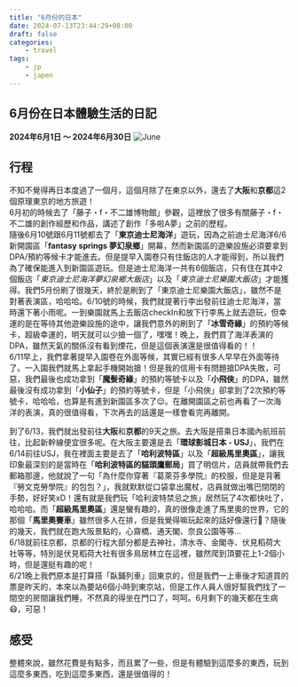 ```yaml
---
title: "6月份的日本"
date: 2024-07-13T23:44:29+08:00
draft: false
categories:
    - travel
tags:
    - jp
    - japen
---
```

## 6月份在日本體驗生活的日記
**2024年6月1日 ～ 2024年6月30日**
![June](/images/jp/june.png)

## 行程

不知不覺得再日本度過了一個月，這個月除了在東京以外，還去了**大阪**和**京都**這2個原理東京的地方旅遊！   
6月初的時候去了「藤子・f・不二雄博物館」參觀，這裡放了很多有關藤子・f・不二雄的創作經歷和作品，講述了創作「多啦A夢」之前的歷程。  
隨後6月10號跟6月11號都去了「**東京迪士尼海洋**」遊玩，因為之前迪士尼海洋6/6新開園區「**fantasy springs 夢幻泉鄉**」開幕，然而新園區的遊樂設施必須要拿到DPA/預約等候卡才能進去。但是提早入園卷只有住飯店的人才能得到，所以我們為了確保能進入到新園區遊玩。但是迪士尼海洋一共有6個飯店，只有住在其中2個飯店「*東京迪士尼海洋夢幻泉鄉大飯店*」以及「*東京迪士尼樂園大飯店*」才能獲得。我們5月份刷了很幾天，終於是刷到了「東京迪士尼樂園大飯店」，雖然不是對著表演區，哈哈哈。6/10號的時候，我們就提著行李出發前往迪士尼海洋，當時還下著小雨呢。一到樂園就馬上去飯店checkIn和放下行李馬上就去遊玩，但幸運的是在等待其他遊樂設施的途中，讓我們意外的刷到了「**冰雪奇緣**」的預約等候卡，超級幸運的，明天就可以少搶一個了，嘿嘿！晚上，我們買了海洋表演的DPA，雖然天氣的關係沒有看到煙花，但是這個表演還是很值得看的！！  
6/11早上，我們拿著提早入園卷在外面等候，其實已經有很多人早早在外面等待了。一入園我們就馬上拿起手機開始搶！但是我的信用卡有問題搶DPA失敗，可惡，我們最後也成功拿到「**魔髮奇緣**」的預約等號卡以及「**小飛俠**」的DPA，雖然最後沒有成功拿到「**小仙子**」的預約等號卡，但是「小飛俠」卻拿到了2次預約等號卡，哈哈哈，也算是有進到新園區多次了😌。在離開園區之前也再看了一次海洋的表演，真的很值得看，下次再去的話還是一樣會看完再離開。 

到了6/13，我們就出發前往**大阪**和**京都**的9天之旅。去大阪是搭乘日本國內航班前往，比起新幹線便宜很多呢。在大阪主要還是去「**環球影城日本 - USJ**」，我們在6/14前往USJ，我在裡面主要是去了「**哈利波特區**」以及「**超級馬里奧區**」，讓我印象最深刻的是當時在「**哈利波特區的貓頭鷹郵局**」買了明信片，店員就帶我們去郵箱那邊，他就說了一句「為什麼你穿著『葛萊芬多學院』的校服，但是是背著『勞文克勞學院』的包包？」，我就默默從口袋拿出魔杖，店員就做出嘴巴閉閉的手勢，好好笑xD！還有就是我們玩「哈利波特禁忌之旅」居然玩了4次都快吐了，哈哈哈。而「**超級馬里奧區**」還是蠻有趣的，真的很像走進了馬里奧的世界，它的那個「**馬里奧賽車**」雖然很多人在排，但是我覺得嘛玩起來的話好像還行🤣？隨後的幾天，我們就在跑大阪景點的，心齋橋、通天閣、奈良公園等等...  
6/18就前往京都，京都的行程大部分都是去神社，清水寺、金閣寺、伏見稻荷大社等等，特別是伏見稻荷大社有很多鳥居林立在這裡，雖然爬到頂要花上1-2個小時，但是還挺有趣的呢！  
6/21晚上我們原本是打算搭「臥鋪列車」回東京的，但是我們一上車後才知道買的票是昨天的，本來以為要站6個小時到東京站，但是工作人員人很好幫我們找了一間空的房間讓我們睡，不然真的得坐在門口了，呵呵。6月剩下的幾天都在生病😷，可惡！

## 感受
整體來說，雖然花費是有點多，而且累了一些，但是有體驗到這麼多的東西，玩到這麼多東西，吃到這麼多東西，還是很值得的！
